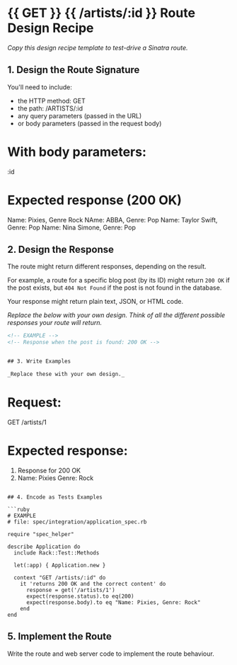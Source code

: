 # {{ GET }} {{ /artists/:id }} Route Design Recipe

_Copy this design recipe template to test-drive a Sinatra route._

## 1. Design the Route Signature

You'll need to include:
  * the HTTP method: GET
  * the path:  /ARTISTS/:id
  * any query parameters (passed in the URL)
  * or body parameters (passed in the request body)

# With body parameters:
:id

# Expected response (200 OK)
Name: Pixies, Genre Rock
NAme: ABBA, Genre: Pop
Name: Taylor Swift, Genre: Pop
Name: Nina Simone, Genre: Pop

## 2. Design the Response

The route might return different responses, depending on the result.

For example, a route for a specific blog post (by its ID) might return `200 OK` if the post exists, but `404 Not Found` if the post is not found in the database.

Your response might return plain text, JSON, or HTML code. 

_Replace the below with your own design. Think of all the different possible responses your route will return._

```html
<!-- EXAMPLE -->
<!-- Response when the post is found: 200 OK -->


## 3. Write Examples

_Replace these with your own design._

```
# Request:

GET /artists/1

# Expected response:

1. Response for 200 OK
2. Name: Pixies
   Genre: Rock
```

## 4. Encode as Tests Examples

```ruby
# EXAMPLE
# file: spec/integration/application_spec.rb

require "spec_helper"

describe Application do
  include Rack::Test::Methods

  let(:app) { Application.new }

  context "GET /artists/:id" do
    it 'returns 200 OK and the correct content' do
      response = get('/artists/1')
      expect(response.status).to eq(200)
      expect(response.body).to eq "Name: Pixies, Genre: Rock"
    end
end
```

## 5. Implement the Route

Write the route and web server code to implement the route behaviour.
